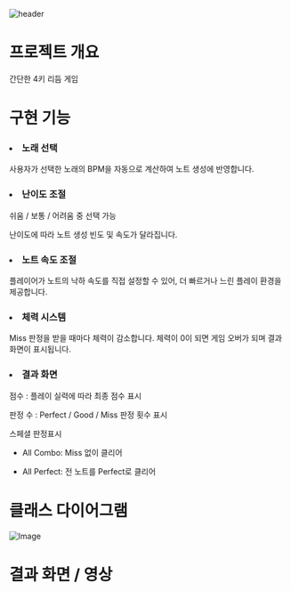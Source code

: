 ![header](https://capsule-render.vercel.app/api?type=soft&color=auto&text=Java%20Mini%20Project&fontSize=40&animation=twinkling)

# 프로젝트 개요
간단한 4키 리듬 게임

# 구현 기능
### <li> 노래 선택
사용자가 선택한 노래의 BPM을 자동으로 계산하여 노트 생성에 반영합니다.

### <li> 난이도 조절
쉬움 / 보통 / 어려움 중 선택 가능

난이도에 따라 노트 생성 빈도 및 속도가 달라집니다.

### <li> 노트 속도 조절
플레이어가 노트의 낙하 속도를 직접 설정할 수 있어, 더 빠르거나 느린 플레이 환경을 제공합니다.

### <li> 체력 시스템
Miss 판정을 받을 때마다 체력이 감소합니다.
체력이 0이 되면 게임 오버가 되며 결과 화면이 표시됩니다.

### <li> 결과 화면
점수 : 플레이 실력에 따라 최종 점수 표시

판정 수 : Perfect / Good / Miss 판정 횟수 표시

스페셜 판정표시

 - All Combo: Miss 없이 클리어

 - All Perfect: 전 노트를 Perfect로 클리어

# 클래스 다이어그램
![Image](https://github.com/user-attachments/assets/c6a36437-2e13-4f15-abc2-31ec151b4328)

# 결과 화면 / 영상
